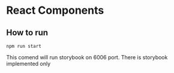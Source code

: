 # React Components

## How to run

```
npm run start
```

This comend will run storybook on 6006 port. There is storybook implemented only
